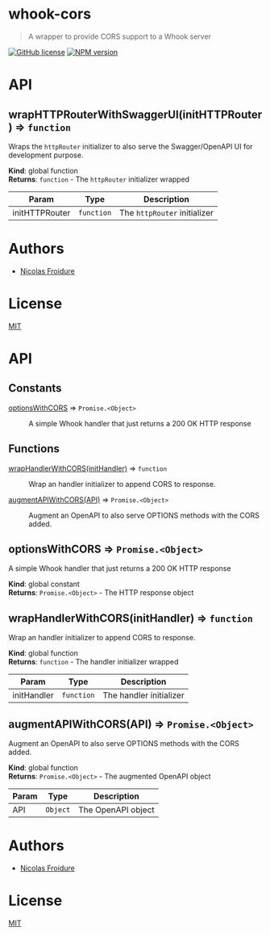 [//]: # ( )
[//]: # (This file is automatically generated by a `metapak`)
[//]: # (module. Do not change it  except between the)
[//]: # (`content:start/end` flags, your changes would)
[//]: # (be overridden.)
[//]: # ( )
# whook-cors
> A wrapper to provide CORS support to a Whook server

[![GitHub license](https://img.shields.io/badge/license-MIT-blue.svg)](https://github.com/nfroidure/whook-cors/blob/master/LICENSE)
[![NPM version](https://badge.fury.io/js/whook-cors.svg)](https://npmjs.org/package/whook-cors)


[//]: # (::contents:start)


[//]: # (::contents:end)

# API
<a name="wrapHTTPRouterWithSwaggerUI"></a>

## wrapHTTPRouterWithSwaggerUI(initHTTPRouter) ⇒ <code>function</code>
Wraps the `httpRouter` initializer to also serve the
Swagger/OpenAPI UI for development purpose.

**Kind**: global function  
**Returns**: <code>function</code> - The `httpRouter` initializer wrapped  

| Param | Type | Description |
| --- | --- | --- |
| initHTTPRouter | <code>function</code> | The `httpRouter` initializer |


# Authors
- [Nicolas Froidure](http://insertafter.com/en/index.html)

# License
[MIT](https://github.com/nfroidure/whook-cors/blob/master/LICENSE)


[//]: # (::contents:end)

# API
## Constants

<dl>
<dt><a href="#optionsWithCORS">optionsWithCORS</a> ⇒ <code>Promise.&lt;Object&gt;</code></dt>
<dd><p>A simple Whook handler that just returns a 200 OK
 HTTP response</p>
</dd>
</dl>

## Functions

<dl>
<dt><a href="#wrapHandlerWithCORS">wrapHandlerWithCORS(initHandler)</a> ⇒ <code>function</code></dt>
<dd><p>Wrap an handler initializer to append CORS to response.</p>
</dd>
<dt><a href="#augmentAPIWithCORS">augmentAPIWithCORS(API)</a> ⇒ <code>Promise.&lt;Object&gt;</code></dt>
<dd><p>Augment an OpenAPI to also serve OPTIONS methods with
 the CORS added.</p>
</dd>
</dl>

<a name="optionsWithCORS"></a>

## optionsWithCORS ⇒ <code>Promise.&lt;Object&gt;</code>
A simple Whook handler that just returns a 200 OK
 HTTP response

**Kind**: global constant  
**Returns**: <code>Promise.&lt;Object&gt;</code> - The HTTP response object  
<a name="wrapHandlerWithCORS"></a>

## wrapHandlerWithCORS(initHandler) ⇒ <code>function</code>
Wrap an handler initializer to append CORS to response.

**Kind**: global function  
**Returns**: <code>function</code> - The handler initializer wrapped  

| Param | Type | Description |
| --- | --- | --- |
| initHandler | <code>function</code> | The handler initializer |

<a name="augmentAPIWithCORS"></a>

## augmentAPIWithCORS(API) ⇒ <code>Promise.&lt;Object&gt;</code>
Augment an OpenAPI to also serve OPTIONS methods with
 the CORS added.

**Kind**: global function  
**Returns**: <code>Promise.&lt;Object&gt;</code> - The augmented  OpenAPI object  

| Param | Type | Description |
| --- | --- | --- |
| API | <code>Object</code> | The OpenAPI object |


# Authors
- [Nicolas Froidure](http://insertafter.com/en/index.html)

# License
[MIT](https://github.com/nfroidure/whook-cors/blob/master/LICENSE)
